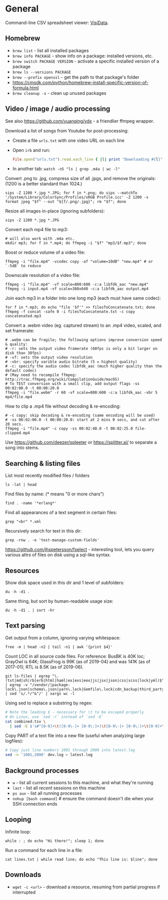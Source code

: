 # General

Command-line CSV spreadsheet viewer: [VisiData](https://github.com/saulpw/visidata).


## Homebrew

- `brew list` - list all installed packages
- `brew info PACKAGE` - show info on a package: installed versions, etc.
- `brew switch PACKAGE VERSION` - activate a specific installed version of a package
- `brew ls --versions PACKAGE`
- `brew --prefix openssl` - get the path to that package's folder
- https://cmsdk.com/python/homebrew-install-specific-version-of-formula.html
- `brew cleanup -s` - clean up unused packages


## Video / image / audio processing

See also https://github.com/yuanqing/vdx - a friendlier ffmpeg wrapper.

Download a list of songs from Youtube for post-processing:

  - Create a file `urls.txt` with one video URL on each line

  - Open `irb` and run:
    ```rb
    File.open("urls.txt").read.each_line { |l| print "Downloading #{l}"; `youtube-dl -f140 #{l}`; sleep 10 }
    ```

  - In another tab: `watch -n5 "ls | grep .m4a | wc -l"`

Convert .png to .jpg, compress size of all .jpgs, and remove the originals:
(1200 is a better standard than 1024.)

    sips -Z 1200 *.jpg *.JPG; for f in *.png; do sips --matchTo '/System/Library/ColorSync/Profiles/sRGB Profile.icc' -Z 1200 -s format jpeg "$f" --out "${f/.png/.jpg}"; rm "$f"; done

Resize all images in-place (ignoring subfolders):

    sips -Z 1200 *.jpg *.JPG

Convert each mp4 file to mp3:

    # will also work with .m4a etc.
    mkdir mp3; for f in *.mp4; do ffmpeg -i "$f" "mp3/$f.mp3"; done

Boost or reduce volume of a video file:

    ffmpeg -i "file.mp4" -vcodec copy -af "volume=10dB" "new.mp4" # or `-5dB` to reduce

Downscale resolution of a video file:

    ffmpeg -i "file.mp4" -vf scale=800:600 -c:a libfdk_aac "new.mp4"
    ffmpeg -i input.mp4 -vf scale=360x640 -c:a libfdk_aac output.mp4

Join each mp3 in a folder into one long mp3 (each must have same codec):

    for f in *.mp3; do echo "file '$f'" >> filesToConcatenate.txt; done
    ffmpeg -f concat -safe 0 -i filesToConcatenate.txt -c copy concatenated.mp3

Convert a .webm video (eg. captured stream) to an .mp4 video, scaled, and set framerate:

    # .webm can be fragile; the following options improve conversion speed & quality:
    # -r: sets the output video framerate (60fps is only a bit larger on disk than 30fps)
    # -vf: sets the output video resolution
    # -vbr: specify varible audio bitrate (5 = highest quality)
    # -c: specify the audio codec libfdk_aac (much higher quality than the default codec)
    # (May need to recompile ffmpeg: http://trac.ffmpeg.org/wiki/CompilationGuide/macOS)
    # To TEST conversion with a small clip, add output flags -ss 00:02:00.0 -t 00:00:20.0
    ffmpeg -i "file.webm" -r 60 -vf scale=800:600 -c:a libfdk_aac -vbr 5 mp4/file.mp4

How to clip a .mp4 file without decoding & re-encoding:

    # -c copy: skip decoding & re-encoding (same encoding will be used)
    # -ss 00:02:00.0 -t 00:00:20.0: start at 2 mins 0 secs, and cut after 20 secs.
    ffmpeg -i "file.mp4" -c copy -ss 00:02:40.0 -t 00:02:25.0 file-clipped.mp4

Use https://github.com/deezer/spleeter or https://splitter.ai/ to separate a song into stems.


## Searching & listing files

List most recently modified files / folders

    ls -lat | head

Find files by name: (* means "0 or more chars")

    find . -name '*erlang*'

Find all appearances of a text segment in certain files:

    grep "<br" *.xml

Recursively search for text in this dir:

    grep -rnw . -e 'test-manage-custom-fields'

https://github.com/jhspetersson/fselect - interesting tool, lets you query various attrs of files on disk using a sql-like syntax.


## Resources

Show disk space used in this dir and 1 level of subfolders:

    du -h -d1 .

Same thing, but sort by human-readable usage size:

    du -h -d1 . | sort -hr


## Text parsing

Get output from a column, ignoring varying whitespace:

    free -m | head -n2 | tail -n1 | awk '{print $4}'

Count LOC in all source code files. For reference: BusBK is 40K loc; GrayOwl is 64K; GlassFrog is 99K (as of 2019-04) and was 141K (as of 2017-01);  RTL is 8.5K (as of 2019-06).

    git ls-files | egrep "\.(txt|md|sh|rb|erb|html|haml|ex|exs|eex|js|jsx|json|css|scss|lock|yml)$" | egrep -v "/vendor/|package-lock\.json|schema\.json|yarn\.lock|Gemfile\.lock|cdn_backup|third_party" | sed 's/.*/"&"/' | xargs wc -l

Using sed to replace a substring by regex:

```sh
# Note the leading $ - necessary for \t to be escaped properly
# On Linux, use `sed -r` instead of `sed -E`
cat combined.tsv \
  | sed -E $'s#^[0-9]+\t([0-9\-]+ [0-9\:]+)\t[0-9\-]+ [0-9\:]+\t[0-9]+\t[A-z\-]+\t([0-9\.]+)\t[A-z0-9]+\t[A-z]+\t([A-z0-9\/\.]+)\t#\\3\t\\1\t#g'
```

Copy PART of a text file into a new file (useful when analyzing large logfiles):

```sh
# Copy just line numbers 1001 through 2000 into latest.log
sed -n '1001,2000' dev.log > latest.log
```


## Background processes

- `w` - list all current sessions to this machine, and what they're running
- `last` - list all *recent* sessions on this machine
- `ps aux` - list all running processes
- `nohup [bash command]` # ensure the command doesn't die when your SSH connection ends


## Looping

Infinite loop:

    while : ; do echo "Hi there!"; sleep 1; done

Run a command for each line in a file:

    cat lines.txt | while read line; do echo "This line is: $line"; done


## Downloads

- `wget -c <url>` - download a resource, resuming from partial progress if interrupted
